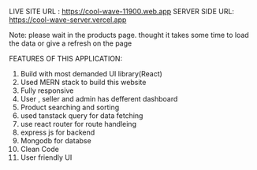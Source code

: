 LIVE SITE URL : https://cool-wave-11900.web.app
SERVER SIDE URL: https://cool-wave-server.vercel.app

Note: please wait in the products page. thought it takes some time to load the data or give a refresh on the page

FEATURES OF THIS APPLICATION:

1. Build with most demanded UI library(React)
2. Used MERN stack to build this website
3. Fully responsive
4. User , seller and admin has defferent dashboard
5. Product searching and sorting
6. used tanstack query for data fetching
7. use react router for route handleing
8. express js for backend
9. Mongodb for databse
10. Clean Code
11. User friendly UI
